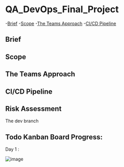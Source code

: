 # QA_DevOps_Final_Project

-[Brief](https://github.com/hjt523/QA_DevOps_Final_Project/blob/DEV/README.md#brief)
-[Scope](https://github.com/hjt523/QA_DevOps_Final_Project/blob/DEV/README.md#scope)
-[The Teams Approach](https://github.com/hjt523/QA_DevOps_Final_Project/blob/DEV/README.md#the-teams-approach)
-[CI/CD Pipeline](https://github.com/hjt523/QA_DevOps_Final_Project/blob/DEV/README.md#scope)





## Brief
## Scope
## The Teams Approach
## CI/CD Pipeline
## Risk Assessment





The dev branch



## Todo Kanban Board Progress:

Day  1 :

![image](https://user-images.githubusercontent.com/81659044/124495718-5e3d7280-ddb0-11eb-8980-347d07153d50.png)
